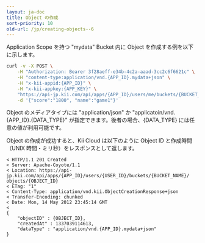 ```yaml
---
layout: ja-doc
title: Object の作成
sort-priority: 10
old-url: /jp/creating-objects--6
---
```

Application Scope を持つ "mydata" Bucket 内に Object を作成する例を以下に示します。

```sh
curl -v -X POST \
    -H "Authorization: Bearer 3f28aeff-e34b-4c2a-aaad-3cc2c6f6621c" \
    -H "content-type:application/vnd.{APP_ID}.mydata+json" \
    -H "x-kii-appid:{APP_ID}" \
    -H "x-kii-appkey:{APP_KEY}" \
    "https://api-jp.kii.com/api/apps/{APP_ID}/users/me/buckets/{BUCKET_NAME}/objects" \
    -d '{"score":"1800", "name":"game1"}'
```

Object のメディアタイプには "application/json" か "applicatoin/vnd.{APP\_ID}.{DATA\_TYPE}" が指定できます。後者の場合、{DATA\_TYPE} には任意の値が利用可能です。

Object の作成が成功すると、Kii Cloud は以下のように Object ID と作成時間（UNIX 時間・ミリ秒）をレスポンスとして返します。

```
< HTTP/1.1 201 Created
< Server: Apache-Coyote/1.1
< Location: https://api-jp.kii.com/api/apps/{APP_ID}/users/{USER_ID}/buckets/{BUCKET_NAME}/
objects/{OBJECT_ID}
< ETag: "1"
< Content-Type: application/vnd.kii.ObjectCreationResponse+json
< Transfer-Encoding: chunked
< Date: Mon, 14 May 2012 23:45:14 GMT
<
{
    "objectID" : {OBJECT_ID},
    "createdAt" : 1337039114613,
    "dataType" : "application/vnd.{APP_ID}.mydata+json"
}
```
